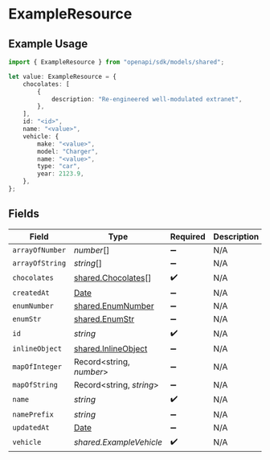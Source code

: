 # ExampleResource

## Example Usage

```typescript
import { ExampleResource } from "openapi/sdk/models/shared";

let value: ExampleResource = {
    chocolates: [
        {
            description: "Re-engineered well-modulated extranet",
        },
    ],
    id: "<id>",
    name: "<value>",
    vehicle: {
        make: "<value>",
        model: "Charger",
        name: "<value>",
        type: "car",
        year: 2123.9,
    },
};
```

## Fields

| Field                                                                                         | Type                                                                                          | Required                                                                                      | Description                                                                                   |
| --------------------------------------------------------------------------------------------- | --------------------------------------------------------------------------------------------- | --------------------------------------------------------------------------------------------- | --------------------------------------------------------------------------------------------- |
| `arrayOfNumber`                                                                               | *number*[]                                                                                    | :heavy_minus_sign:                                                                            | N/A                                                                                           |
| `arrayOfString`                                                                               | *string*[]                                                                                    | :heavy_minus_sign:                                                                            | N/A                                                                                           |
| `chocolates`                                                                                  | [shared.Chocolates](../../../sdk/models/shared/chocolates.md)[]                               | :heavy_check_mark:                                                                            | N/A                                                                                           |
| `createdAt`                                                                                   | [Date](https://developer.mozilla.org/en-US/docs/Web/JavaScript/Reference/Global_Objects/Date) | :heavy_minus_sign:                                                                            | N/A                                                                                           |
| `enumNumber`                                                                                  | [shared.EnumNumber](../../../sdk/models/shared/enumnumber.md)                                 | :heavy_minus_sign:                                                                            | N/A                                                                                           |
| `enumStr`                                                                                     | [shared.EnumStr](../../../sdk/models/shared/enumstr.md)                                       | :heavy_minus_sign:                                                                            | N/A                                                                                           |
| `id`                                                                                          | *string*                                                                                      | :heavy_check_mark:                                                                            | N/A                                                                                           |
| `inlineObject`                                                                                | [shared.InlineObject](../../../sdk/models/shared/inlineobject.md)                             | :heavy_minus_sign:                                                                            | N/A                                                                                           |
| `mapOfInteger`                                                                                | Record<string, *number*>                                                                      | :heavy_minus_sign:                                                                            | N/A                                                                                           |
| `mapOfString`                                                                                 | Record<string, *string*>                                                                      | :heavy_minus_sign:                                                                            | N/A                                                                                           |
| `name`                                                                                        | *string*                                                                                      | :heavy_check_mark:                                                                            | N/A                                                                                           |
| `namePrefix`                                                                                  | *string*                                                                                      | :heavy_minus_sign:                                                                            | N/A                                                                                           |
| `updatedAt`                                                                                   | [Date](https://developer.mozilla.org/en-US/docs/Web/JavaScript/Reference/Global_Objects/Date) | :heavy_minus_sign:                                                                            | N/A                                                                                           |
| `vehicle`                                                                                     | *shared.ExampleVehicle*                                                                       | :heavy_check_mark:                                                                            | N/A                                                                                           |